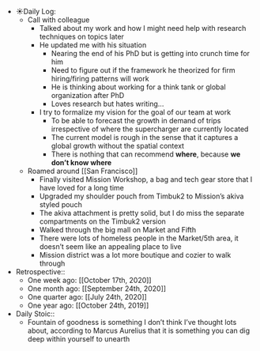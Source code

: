 - ☀️Daily Log:
    - Call with colleague
        - Talked about my work and how I might need help with research techniques on topics later
        - He updated me with his situation
            - Nearing the end of his PhD but is getting into crunch time for him
            - Need to figure out if the framework he theorized for firm hiring/firing patterns will work
            - He is thinking about working for a think tank or global organization after PhD
            - Loves research but hates writing...
        - I try to formalize my vision for the goal of our team at work
            - To be able to forecast the growth in demand of trips irrespective of where the supercharger are currently located
            - The current model is rough in the sense that it captures a global growth without the spatial context
            - There is nothing that can recommend **where**, because **we don’t know where**
    - Roamed around [[San Francisco]]
        - Finally visited Mission Workshop, a bag and tech gear store that I have loved for a long time
        - Upgraded my shoulder pouch from Timbuk2 to Mission’s akiva styled pouch
        - The akiva attachment is pretty solid, but I do miss the separate compartments on the Timbuk2 version
        - Walked through the big mall on Market and Fifth
        - There were lots of homeless people in the Market/5th area, it doesn’t seem like an appealing place to live
        - Mission district was a lot more boutique and cozier to walk through
- Retrospective::
    - One week ago: [[October 17th, 2020]]
    - One month ago: [[September 24th, 2020]]
    - One quarter ago: [[July 24th, 2020]]
    - One year ago: [[October 24th, 2019]]
- Daily Stoic::
    - Fountain of goodness is something I don’t think I’ve thought lots about, according to Marcus Aurelius that it is something you can dig deep within yourself to unearth
